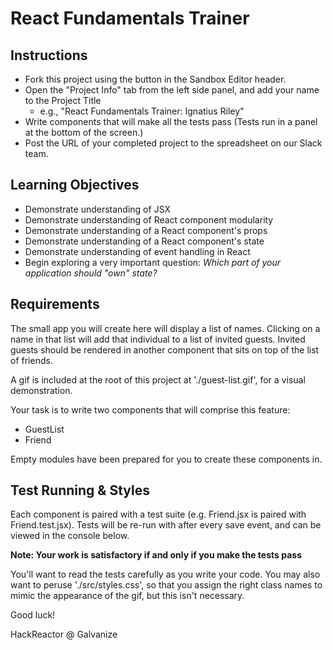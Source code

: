 # React Fundamentals Trainer

## Instructions

  - Fork this project using the button in the Sandbox Editor header.
  - Open the "Project Info" tab from the left side panel, and add your name to the Project Title
    - e.g., "React Fundamentals Trainer: Ignatius Riley"
  - Write components that will make all the tests pass (Tests run in a panel at the bottom of the screen.)
  - Post the URL of your completed project to the spreadsheet on our Slack team.  

## Learning Objectives
  - Demonstrate understanding of JSX 
  - Demonstrate understanding of React component modularity
  - Demonstrate understanding of a React component's props
  - Demonstrate understanding of a React component's state
  - Demonstrate understanding of event handling in React
  - Begin exploring a very important question: 
    *Which part of your application should "own" state?*
 
## Requirements

The small app you will create here will display a list of names. Clicking
on a name in that list will add that individual to a list of invited 
guests. Invited guests should be rendered in another component that sits 
on top of the list of friends. 

A gif is included at the root of this project at './guest-list.gif', for 
a visual demonstration. 

Your task is to write two components that will comprise this feature: 
  - GuestList
  - Friend

Empty modules have been prepared for you to create these components in. 

## Test Running & Styles

Each component is paired with a test suite (e.g. Friend.jsx is paired 
with Friend.test.jsx). Tests will be re-run with after every save event,
and can be viewed in the console below. 

**Note: Your work is satisfactory if and only if you make the tests pass**

You'll want to read the tests carefully as you write your code. You may also
want to peruse './src/styles.css', so that you assign the right class names
to mimic the appearance of the gif, but this isn't necessary. 

Good luck!

HackReactor @ Galvanize